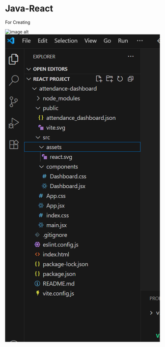 # Java-React
For Creating 

![image alt]()
![image alt](https://github.com/sreyassanker/Java-React/blob/e423af384cf9c777e0fe34e5c6b231ab19ee2e91/Screenshot%202025-06-19%20150803.png)
